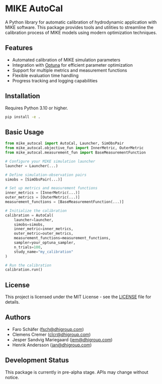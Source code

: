 # MIKE AutoCal

A Python library for automatic calibration of hydrodynamic application with MIKE software. This package provides tools and utilities to streamline the calibration process of MIKE models using modern optimization techniques.

## Features

- Automated calibration of MIKE simulation parameters
- Integration with [Optuna](https://optuna.org/) for efficient parameter optimization
- Support for multiple metrics and measurement functions
- Flexible evaluation time handling
- Progress tracking and logging capabilities

## Installation

Requires Python 3.10 or higher.

```bash
pip install -e .
```

## Basic Usage

```python
from mike_autocal import AutoCal, Launcher, SimObsPair
from mike_autocal.objective_fun import InnerMetric, OuterMetric
from mike_autocal.measurement_fun import BaseMeasurementFunction

# Configure your MIKE simulation launcher
launcher = Launcher(...)

# Define simulation-observation pairs
simobs = [SimObsPair(...)]

# Set up metrics and measurement functions
inner_metrics = [InnerMetric(...)]
outer_metrics = [OuterMetric(...)]
measurement_functions = [BaseMeasurementFunction(...)]

# Initialize the calibration
calibration = AutoCal(
    launcher=launcher,
    simobs=simobs,
    inner_metric=inner_metrics,
    outer_metric=outer_metrics,
    measurement_functions=measurement_functions,
    sampler=your_optuna_sampler,
    n_trials=100,
    study_name="my_calibration"
)

# Run the calibration
calibration.run()
```

## License

This project is licensed under the MIT License - see the [LICENSE](LICENSE) file for details.

## Authors

- Faro Schäfer (fsch@dhigroup.com)
- Clemens Cremer (clcr@dhigroup.com)
- Jesper Sandvig Mariegaard (jem@dhigroup.com)
- Henrik Andersson (jan@dhigroup.com)

## Development Status

This package is currently in pre-alpha stage. APIs may change without notice.
